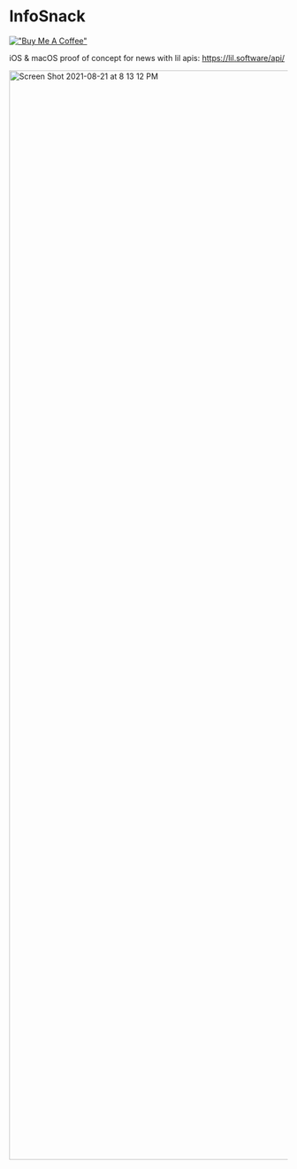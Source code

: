 # InfoSnack

[!["Buy Me A Coffee"](https://www.buymeacoffee.com/assets/img/custom_images/orange_img.png)](https://www.buymeacoffee.com/codedbydan)

iOS & macOS proof of concept for news with lil apis: https://lil.software/api/

<img width="1968" alt="Screen Shot 2021-08-21 at 8 13 12 PM" src="https://user-images.githubusercontent.com/13913605/130338783-0ea6eedd-cc4b-4f0e-891d-6ce7e548511f.png">
